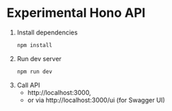 # Experimental Hono API
1. Install dependencies
    ```sh
    npm install
    ```
2. Run dev server
    ```sh
    npm run dev
    ```
3. Call API 
   * http://localhost:3000,
   * or via http://localhost:3000/ui (for Swagger UI)

